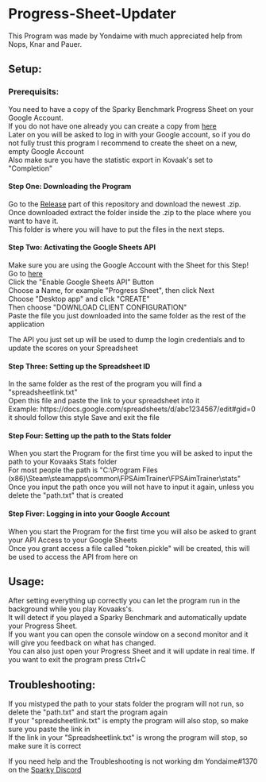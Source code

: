 # Progress-Sheet-Updater
This Program was made by Yondaime with much appreciated help from Nops, Knar and Pauer.

## Setup:

### Prerequisits:
You need to have a copy of the Sparky Benchmark Progress Sheet on your Google Account.  
If you do not have one already you can create a copy from [here](https://bit.ly/3g1HkeE)  
Later on you will be asked to log in with your Google account, so if you do not fully trust this program I recommend to create the sheet on a new, empty Google Account  
Also make sure you have the statistic export in Kovaak's set to "Completion"  

#### Step One: Downloading the Program
Go to the [Release](https://github.com/Y0ndaime/Progress-Sheet-Updater/releases) part of this repository and download the newest .zip.  
Once downloaded extract the folder inside the .zip to the place where you want to have it.  
This folder is where you will have to put the files in the next steps.

#### Step Two: Activating the Google Sheets API
Make sure you are using the Google Account with the Sheet for this Step!  
Go to [here](https://developers.google.com/sheets/api/quickstart/python)  
Click the "Enable Google Sheets API" Button  
Choose a Name, for example "Progress Sheet", then click Next  
Choose "Desktop app" and click "CREATE"  
Then choose "DOWNLOAD CLIENT CONFIGURATION"  
Paste the file you just downloaded into the same folder as the rest of the application  

The API you just set up will be used to dump the login credentials and to update the scores on your Spreadsheet  

#### Step Three: Setting up the Spreadsheet ID
In the same folder as the rest of the program you will find a "spreadsheetlink.txt"  
Open this file and paste the link to your spreadsheet into it  
Example: http<span>s</span>://docs.google.com/spreadsheets/d/abc1234567/edit#gid=0 it should follow this style
Save and exit the file  

#### Step Four: Setting up the path to the Stats folder
When you start the Program for the first time you will be asked to input the path to your Kovaaks Stats folder  
For most people the path is "C:\Program Files (x86)\Steam\steamapps\common\FPSAimTrainer\FPSAimTrainer\stats"  
Once you input the path once you will not have to input it again, unless you delete the "path.txt" that is created  

#### Step Fiver: Logging in into your Google Account
When you start the Program for the first time you will also be asked to grant your API Access to your Google Sheets  
Once you grant access a file called "token.pickle" will be created, this will be used to access the API from here on  


## Usage:

After setting everything up correctly you can let the program run in the background while you play Kovaaks's.  
It will detect if you played a Sparky Benchmark and automatically update your Progress Sheet.  
If you want you can open the console window on a second monitor and it will give you feedback on what has changed.  
You can also just open your Progress Sheet and it will update in real time.
If you want to exit the program press Ctrl+C  


## Troubleshooting:

If you mistyped the path to your stats folder the program will not run, so delete the "path.txt" and start the program again  
If your "spreadsheetlink.txt" is empty the program will also stop, so make sure you paste the link in  
If the link in your "Spreadsheetlink.txt" is wrong the program will stop, so make sure it is correct  

If you need help and the Troubleshooting is not working dm Yondaime#1370 on the [Sparky Discord](https://discord.gg/sparky)  
